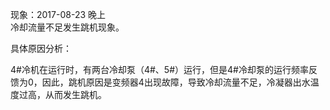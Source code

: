 现象：2017-08-23 晚上  
冷却流量不足发生跳机现象。

具体原因分析：

4\#冷机在运行时，有两台冷却泵（4\#、5\#）运行，但是4\#冷却泵的运行频率反馈为0，因此，跳机原因是变频器4出现故障，导致冷却流量不足，冷凝器出水温度过高，从而发生跳机。

